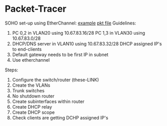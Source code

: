 # Packet-Tracer
SOHO set-up using EtherChannel: <a href="https://drive.google.com/file/d/1UlAXGKmIirPDxHGWzG7X3EaeZSxKxEfh/view?usp=share_link">example</a>
<a href="https://drive.google.com/file/d/1UlAXGKmIirPDxHGWzG7X3EaeZSxKxEfh/view?usp=share_link">pkt file</a>
Guidelines:
1) PC 0,2 in VLAN20 using 10.67.83.16/28
   PC 1,3 in VLAN30 using 10.67.83.0/28
2) DHCP/DNS server in VLAN10 using 10.67.83.32/28
   DHCP assigned IP's to end-clients
3) Default gateway needs to be first IP in subnet
4) Use etherchannel

Steps:
1) Configure the switch/router (these-LINK)
2) Create the VLANs
3) Trunk switches
4) No shutdown router
5) Create subinterfaces within router
6) Create DHCP relay
7) Create DHCP scope
8) Check clients are getting DCHP assigned IP's
